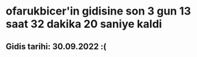 # ofarukbicer'in gidisine son 3 gun 13 saat 32 dakika 20 saniye kaldi

## Gidis tarihi: 30.09.2022 :(